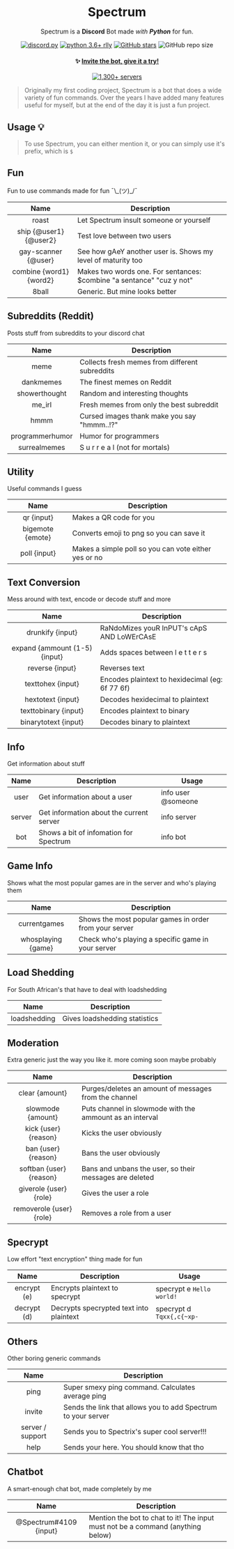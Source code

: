 <div align="center">

# Spectrum


Spectrum is a **Discord** Bot made *with **Python*** for fun.

[![discord.py](https://img.shields.io/badge/Discord.py-Latest-9cf?style=for-the-badge&logo=discord)](https://github.com/Rapptz/discord.py/tree/rewrite)
[![python 3.6+ rlly](https://img.shields.io/badge/Python-3.10%2B-yellowgreen?style=for-the-badge&logo=python)](https://www.python.org/)
[![GitHub stars](https://img.shields.io/github/stars/spectrixdev/spectrum?color=gold&logo=github&style=for-the-badge)](https://github.com/spectrixdev/spectrum/stargazers)
![GitHub repo size](https://img.shields.io/github/repo-size/spectrixdev/spectrum?style=for-the-badge)

#### ✨ [Invite the bot, give it a try!](https://discord.com/oauth2/authorize?client_id=320590882187247617&scope=bot&permissions=201649223)

[![1,300+ servers](https://discordbots.org/api/widget/320590882187247617.svg)](https://discordbots.org/bot/320590882187247617)

</div>

> Originally my first coding project, Spectrum is a bot that does a wide variety of fun commands. Over the years I have added many features useful for myself, but at the end of the day it is just a fun project.

## Usage 💡
> To use Spectrum, you can either mention it, or you can simply use it's prefix, which is `$` 

## Fun
Fun to use commands made for fun ¯\\\_(ツ)_/¯

| **Name** | **Description** |
|:---:|---|
| roast | Let Spectrum insult someone or yourself |
| ship {@user1} {@user2} | Test love between two users|
| gay-scanner {@user} | See how gAeY another user is. Shows my level of maturity too |
| combine {word1} {word2} | Makes two words one. For sentances: $combine "a sentance" "cuz y not" |
| 8ball | Generic. But mine looks better |

## Subreddits (Reddit)
Posts stuff from subreddits to your discord chat

| **Name** | **Description** |
|:---:|---|
| meme | Collects fresh memes from different subreddits |
| dankmemes | The finest memes on Reddit |
| showerthought | Random and interesting thoughts |
| me_irl | Fresh memes from only the best subreddit |
| hmmm | Cursed images thank make you say "hmmm..!?" |
| programmerhumor | Humor for programmers |
| surrealmemes | S u r r e a l  (not for mortals) |


## Utility
Useful commands I guess

| **Name** | **Description** |
|:---:|---|
| qr {input} | Makes a QR code for you |
| bigemote {emote} | Converts emoji to png so you can save it |
| poll {input} | Makes a simple poll so you can vote either yes or no |

## Text Conversion
Mess around with text, encode or decode stuff and more

| **Name** | **Description** |
|:---:|---|
| drunkify {input} | RaNdoMizes youR InPUT's cApS AND LoWErCAsE |
| expand {ammount (1-5) {input} | Adds spaces between  l e t t e r s |
| reverse {input} | Reverses text |
| texttohex {input} | Encodes plaintext to hexidecimal (eg: 6f 77 6f)|
| hextotext {input} | Decodes hexidecimal to plaintext |
| texttobinary {input} | Encodes plaintext to binary |
| binarytotext {input} | Decodes binary to plaintext |

## Info
Get information about stuff

| **Name** | **Description** | **Usage** |
|:---:|---|---|
| user | Get information about a user | info user @someone |
| server | Get information about the current server | info server |
| bot | Shows a bit of infomation for Spectrum | info bot |

## Game Info
Shows what the most popular games are in the server and who's playing them

| **Name** | **Description** |
|:---:|---|
| currentgames | Shows the most popular games in order from your server |
| whosplaying {game} | Check who's playing a specific game in your server |

## Load Shedding
For South African's that have to deal with loadshedding

| **Name** | **Description** |
|:---:|---|
| loadshedding | Gives loadshedding statistics |

## Moderation
Extra generic just the way you like it. more coming soon maybe probably

| **Name** | **Description** |
|:---:|---|
| clear {amount} | Purges/deletes an amount of messages from the channel |
| slowmode {amount} | Puts channel in slowmode with the ammount as an interval |
| kick {user} {reason} | Kicks the user obviously |
| ban {user} {reason} | Bans the user obviously |
| softban {user} {reason} | Bans and unbans the user, so their messages are deleted |
| giverole {user} {role} | Gives the user a role |
| removerole {user} {role} | Removes a role from a user |

## Specrypt
Low effort "text encryption" thing made for fun

| **Name** | **Description** | **Usage** |
|:---:|---|---|
| encrypt (e) | Encrypts plaintext to specrypt | specrypt e `Hello world!` |
| decrypt (d) | Decrypts specrypted text into plaintext | specrypt d `Tqxx{,c{~xp-` |

## Others
Other boring generic commands

| **Name** | **Description** |
|:---:|---|
| ping | Super smexy ping command. Calculates average ping |
| invite | Sends the link that allows you to add Spectrum to your server |
| server / support | Sends you to Spectrix's super cool server!!! |
| help | Sends your here. You should know that tho |

## Chatbot
A smart-enough chat bot, made completely by me

| **Name** | **Description** |
|:---:|---|
| @Spectrum#4109 {input} | Mention the bot to chat to it! The input must not be a command (anything below)|
